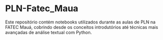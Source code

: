 # PLN-Fatec_Maua
Este repositório contém notebooks utilizados durante as aulas de PLN na FATEC Mauá, cobrindo desde os conceitos introdutórios até técnicas mais avançadas de análise textual com Python.

